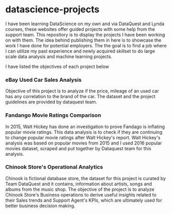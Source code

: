 # datascience-projects

I have been learning DataScience on my own and via DataQuest and Lynda courses, these websites offer guided projects with some help from the support team. This repository is to display the projects I have been working on with them. The idea behind publishing them in here is to showcase the work I have done for potential employers. The the goal is to find a job where I can utilize my past experience and newly acquired skillset to do large scale data analysis and machine learning projects. 

I have listed the objectives of each project below

### eBay Used Car Sales Analysis 
Objective of this project is to analyze if the price, mileage of an used car has any correlation to the brand of the car. The dataset and the project guidelines are provided by dataquest team. 

### Fandango Movie Ratings Comparison
In 2015, Walt Hickey has done an investigation to prove Fandago is inflating popular movie ratings. This data analysis is to check if they are continuing to change popular movie ratings after Walt Hickey's report. Walt Hickey's analysis was based on popular movies from 2015 and I used 2016 popular movies dataset, scraped and put together by Dataquest team for this analysis.

### Chinook Store's Operational Analytics
Chinook is fictional database store, the dataset for this project is curated by Team DataQuest and it contains, information about artists, songs and albums from the music shop. The objective of the project is to analyze Chinook Store's Business operations to derive useful insights related to their Sales trends and Support Agent's KPIs, which are ultimately used for better business decision making.



